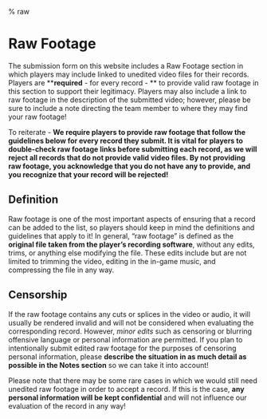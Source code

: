 % raw

<div class='panel fade js-scroll-anim' data-anim='fade'>

# Raw Footage

The submission form on this website includes a Raw Footage section in which players may include linked to unedited video files for their records. Players are **__required__ - for every record - ** to provide valid raw footage in this section to support their legitimacy. Players may also include a link to raw footage in the description of the submitted video; however, please be sure to include a note directing the team member to where they may find your raw footage! 
  
To reiterate - **We __require__ players to provide raw footage that follow the guidelines below for every record they submit. It is vital for players to double-check raw footage links before submitting each record, as we will reject all records that do not provide valid video files. By not providing raw footage, you acknowledge that __you do not have any to provide__, and you recognize that your record will be rejected!**

## Definition

Raw footage is one of the most important aspects of ensuring that a record can be added to the list, so players should keep in mind the definitions and guidelines that apply to it! In general, “raw footage” is defined as the **original file taken from the player’s recording software**, without any edits, trims, or anything else modifying the file. These edits include but are not limited to trimming the video, editing in the in-game music, and compressing the file in any way.  

## Censorship

If the raw footage contains any cuts or splices in the video or audio, it will usually be rendered invalid and will not be considered when evaluating the corresponding record. However, *minor edits* such as censoring or blurring offensive language or personal information are permitted. If you plan to intentionally submit edited raw footage for the purposes of censoring personal information, please **describe the situation in as much detail as possible in the Notes section** so we can take it into account!
  
Please note that there may be some rare cases in which we would still need unedited raw footage in order to accept a record. If this is the case, **any personal information will be kept confidential** and will not influence our evaluation of the record in any way!

</div>
